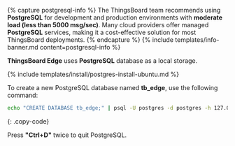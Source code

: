 {% capture postgresql-info %}
The ThingsBoard team recommends using **PostgreSQL** for development and production environments with **moderate load (less than 5000 msg/sec)**.
Many cloud providers offer managed **PostgreSQL** services, making it a cost-effective solution for most ThingsBoard deployments.
{% endcapture %}
{% include templates/info-banner.md content=postgresql-info %}

**ThingsBoard Edge** uses **PostgreSQL** database as a local storage.

{% include templates/install/postgres-install-ubuntu.md %}

To create a new PostgreSQL database named **tb_edge**, use the following command:

```bash
echo "CREATE DATABASE tb_edge;" | psql -U postgres -d postgres -h 127.0.0.1 -W
```
{: .copy-code}

Press **"Ctrl+D"** twice to quit PostgreSQL.